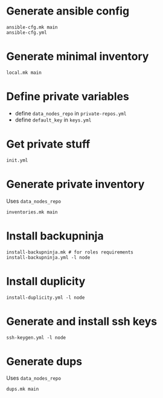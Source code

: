 # Generate ansible config

```
ansible-cfg.mk main
ansible-cfg.yml
```

# Generate minimal inventory

```
local.mk main
```

# Define private variables

- define `data_nodes_repo` in `private-repos.yml`
- define `default_key` in `keys.yml`

# Get private stuff

```
init.yml
```

# Generate private inventory

Uses `data_nodes_repo`

```
inventories.mk main
```

# Install backupninja

```
install-backupninja.mk # for roles requirements
install-backupninja.yml -l node
```

# Install duplicity

```
install-duplicity.yml -l node
```

# Generate and install ssh keys

```
ssh-keygen.yml -l node
```

# Generate dups

Uses `data_nodes_repo`

```
dups.mk main
```
